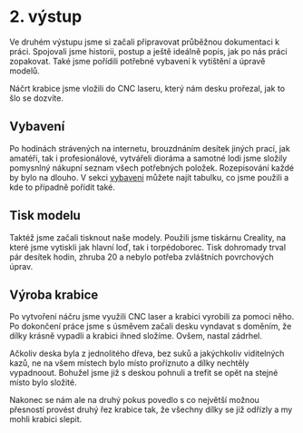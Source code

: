 # 2. výstup

Ve druhém výstupu jsme si začali připravovat průběžnou dokumentaci k práci. Spojovali jsme historii, postup a ještě ideálně popis, jak po nás práci zopakovat.
Také jsme pořídili potřebné vybavení k vytištění a úpravě modelů.

Náčrt krabice jsme vložili do CNC laseru, který nám desku prořezal, jak to šlo se dozvíte.

## Vybavení

Po hodinách strávených na internetu, brouzdnáním desítek jiných prací, jak amatéři, tak i profesionálové, vytvářeli dioráma a samotné lodi jsme složily pomysnlný nákupní seznam všech potřebných položek. Rozepisování každé by bylo na dlouho. V sekci [vybaveni](../ark-royal/vybaveni.md) můžete najít tabulku, co jsme použili a kde to případně pořídit také.

## Tisk modelu

Taktéž jsme začali tisknout naše modely. Použili jsme tiskárnu Creality, na které jsme vytiskli jak hlavní loď, tak i torpédoborec.
Tisk dohromady trval pár desítek hodin, zhruba 20 a nebylo potřeba zvláštních povrchových úprav.

## Výroba krabice

Po vytvoření náčru jsme využili CNC laser a krabici vyrobili za pomoci něho. Po dokončení práce jsme s úsměvem začali desku vyndavat s doměním, že dílky krásně vypadli a krabici ihned složíme. Ovšem, nastal zádrhel.

Ačkoliv deska byla z jednolitého dřeva, bez suků a jakýchkoliv viditelných kazů, ne na všem místech bylo místo proříznuto a dílky nechtěly vypadnoout.
Bohužel jsme již s deskou pohnuli a trefit se opět na stejné místo bylo složité.

Nakonec se nám ale na druhý pokus povedlo s co největší možnou přesností provést druhý řez krabice tak, že všechny dílky se již odřízly a my mohli krabici slepit.
